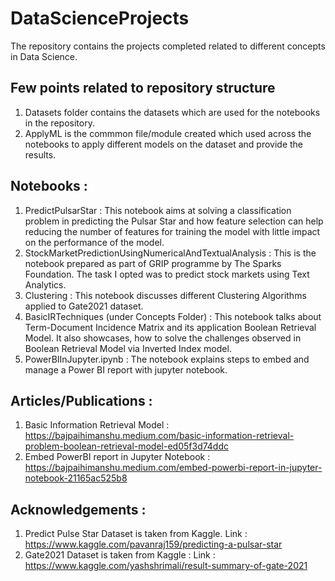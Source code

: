 # DataScienceProjects 

The repository contains the projects completed related to different concepts in Data Science.

## Few points related to repository structure

1. Datasets folder contains the datasets which are used for the notebooks in the repository.
2. ApplyML is the commmon file/module created which used across the notebooks to apply different models on the dataset and provide the results.

## Notebooks :

1. PredictPulsarStar : This notebook aims at solving a classification problem in predicting the Pulsar Star and how feature selection can help reducing the number of features for training the model with little impact on the performance of the model.
2. StockMarketPredictionUsingNumericalAndTextualAnalysis : This is the notebook prepared as part of GRIP programme by The Sparks Foundation. The task I opted was to predict stock markets using Text Analytics.
3. Clustering : This notebook discusses different Clustering Algorithms applied to Gate2021 dataset.
4. BasicIRTechniques (under Concepts Folder) : This notebook talks about Term-Document Incidence Matrix and its application Boolean Retrieval Model. It also showcases, how to solve the challenges observed in Boolean Retrieval Model via Inverted Index model.
5. PowerBIInJupyter.ipynb : The notebook explains steps to embed and manage a Power BI report with jupyter notebook.

## Articles/Publications :

1. Basic Information Retrieval Model : https://bajpaihimanshu.medium.com/basic-information-retrieval-problem-boolean-retrieval-model-ed05f3d74ddc
2. Embed PowerBI report in Jupyter Notebook : https://bajpaihimanshu.medium.com/embed-powerbi-report-in-jupyter-notebook-21165ac525b8

## Acknowledgements :

1. Predict Pulse Star Dataset is taken from Kaggle. Link : https://www.kaggle.com/pavanraj159/predicting-a-pulsar-star
2. Gate2021 Dataset is taken from Kaggle : Link : https://www.kaggle.com/yashshrimali/result-summary-of-gate-2021

